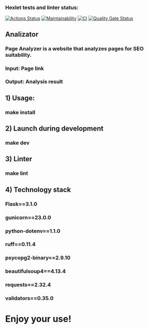 ### Hexlet tests and linter status:
[![Actions Status](https://github.com/bebcor/python-project-83/actions/workflows/hexlet-check.yml/badge.svg)](https://github.com/bebcor/python-project-83/actions)
[![Maintainability](https://qlty.sh/badges/be526e2f-2773-4aa9-a995-86174c2d9f5a/maintainability.svg)](https://qlty.sh/gh/bebcor/projects/python-project-83)
[![CI](https://github.com/bebcor/python-project-83/actions/workflows/pyci.yml/badge.svg)](https://github.com/bebcor/python-project-83/actions)
[![Quality Gate Status](https://sonarcloud.io/api/project_badges/measure?project=bebcor_python-project-83&metric=alert_status)](https://sonarcloud.io/summary/new_code?id=bebcor_python-project-83)

## Analizator
### Page Analyzer is a website that analyzes pages for SEO suitability.
### Input: Page link
### Output: Analysis result


## 1) Usage:

### make install


## 2) Launch during development

### make dev


## 3) Linter
### make lint

## 4) Technology stack

### Flask==3.1.0
### gunicorn==23.0.0 
### python-dotenv==1.1.0
### ruff==0.11.4
### psycopg2-binary==2.9.10
### beautifulsoup4==4.13.4
### requests==2.32.4
### validators==0.35.0
# Enjoy your use!

